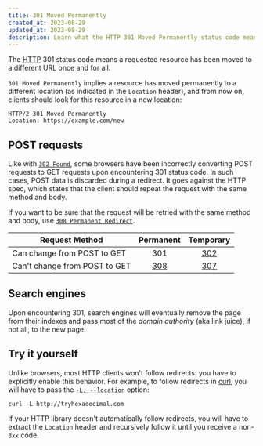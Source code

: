 ```yaml
---
title: 301 Moved Permanently
created_at: 2023-08-29
updated_at: 2023-08-29
description: Learn what the HTTP 301 Moved Permanently status code means, how it differs from 308 Permanent Redirect, and how it relates to search engine optimization.
---
```


The <abbr title="Hypertext Transfer Protocol">HTTP</abbr> 301 status code means a requested resource has been moved to a different URL once and for all.

`301 Moved Permanently` implies a resource has moved permanently to a different location (as indicated in the `Location` header), and from now on, clients should look for this resource in a new location:

    HTTP/2 301 Moved Permanently
    Location: https://example.com/new

## POST requests

Like with [`302 Found`](302-found.html), some browsers have been incorrectly converting POST requests to GET requests upon encountering 301 status code. In such cases, POST data is discarded during a redirect. It goes against the HTTP spec, which states that the client should repeat the request with the same method and body.

If you want to be sure that the request will be retried with the same method and body, use [`308 Permanent Redirect`](308-permanent-redirect.html).

| Request Method | Permanent | Temporary |
|----------|:-------------:|:------:|
| Can change from POST to GET | 301 | [302](302-found.html) |
| Can't change from POST to GET | [308](308-permanent-redirect.html) | [307](307-temporary-redirect.html) |

## Search engines

Upon encountering 301, search engines will eventually remove the page from their indexes and pass most of the _domain authority_ (aka link juice), if not all, to the new page.

## Try it yourself

Unlike browsers, most HTTP clients won't follow redirects: you have to explicitly enable this behavior. For example, to follow redirects in <a href="https://curl.se/" target="_blank" rel="noopener">curl</a>, you will have to pass the <a href="https://curl.se/docs/manpage.html#-L" target="_blank" rel="noopener">`-L, --location`</a> option:

    curl -L http://tryhexadecimal.com

If your HTTP library doesn't automatically follow redirects, you will have to extract the `Location` header and recursively follow it until you receive a non-`3xx` code.
